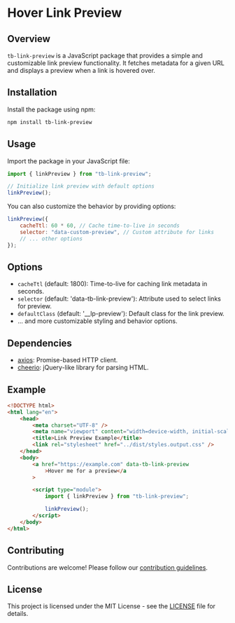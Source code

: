 # Hover Link Preview

## Overview

`tb-link-preview` is a JavaScript package that provides a simple and customizable link preview functionality. It fetches metadata for a given URL and displays a preview when a link is hovered over.

## Installation

Install the package using npm:

```bash
npm install tb-link-preview
```

## Usage

Import the package in your JavaScript file:

```javascript
import { linkPreview } from "tb-link-preview";

// Initialize link preview with default options
linkPreview();
```

You can also customize the behavior by providing options:

```javascript
linkPreview({
    cacheTtl: 60 * 60, // Cache time-to-live in seconds
    selector: "data-custom-preview", // Custom attribute for links
    // ... other options
});
```

## Options

-   `cacheTtl` (default: 1800): Time-to-live for caching link metadata in seconds.
-   `selector` (default: 'data-tb-link-preview'): Attribute used to select links for preview.
-   `defaultClass` (default: '__lp-preview'): Default class for the link preview.
-   ... and more customizable styling and behavior options.

## Dependencies

-   [axios](https://www.npmjs.com/package/axios): Promise-based HTTP client.
-   [cheerio](https://www.npmjs.com/package/cheerio): jQuery-like library for parsing HTML.

## Example

```html
<!DOCTYPE html>
<html lang="en">
    <head>
        <meta charset="UTF-8" />
        <meta name="viewport" content="width=device-width, initial-scale=1.0" />
        <title>Link Preview Example</title>
        <link rel="stylesheet" href="../dist/styles.output.css" />
    </head>
    <body>
        <a href="https://example.com" data-tb-link-preview
            >Hover me for a preview</a
        >

        <script type="module">
            import { linkPreview } from "tb-link-preview";

            linkPreview();
        </script>
    </body>
</html>
```

## Contributing

Contributions are welcome! Please follow our [contribution guidelines](CONTRIBUTING.md).

## License

This project is licensed under the MIT License - see the [LICENSE](LICENSE) file for details.

